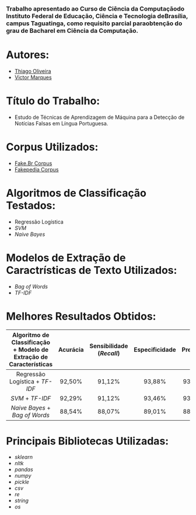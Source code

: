 
### Trabalho apresentado ao Curso de Ciência da Computaçãodo Instituto Federal de Educação, Ciência e Tecnologia deBrasília, campus Taguatinga, como requisito parcial paraobtenção do grau de  Bacharel em Ciência da Computação.

# Autores:
* [Thiago Oliveira](https://github.com/Thiago051)
* [Victor Marques](https://github.com/victor35)

# Título do Trabalho: 
* Estudo de Técnicas de Aprendizagem de Máquina para a Detecção de Notícias Falsas em Língua Portuguesa.

# Corpus Utilizados:
* [Fake.Br Corpus](https://github.com/roneysco/Fake.br-Corpus)
* [Fakepedia Corpus](https://github.com/andersoncordeiro/Fakepedia-Corpus)

# Algoritmos de Classificação Testados:
* Regressão Logística
* *SVM*
* *Naive Bayes*

# Modelos de Extração de Caractrísticas de Texto Utilizados:
* *Bag of Words*
* *TF-IDF*

# Melhores Resultados Obtidos:

| Algoritmo de Classificação + Modelo de Extração de Características | Acurácia | Sensibilidade (*Recall*) | Especificidade | Precisão | *F-score* |
|:------------------------------------------------------------------:|:--------:|:------------------------:|:--------------:|:--------:|:---------:|
|                   Regressão Logística + *TF-IDF*                   |  92,50%  |          91,12%          |     93,88%     |  93,72%  |   92,41%  |
|                          *SVM* + *TF-IDF*                          |  92,29%  |          91,12%          |     93,46%     |  93,32%  |   92,21%  |
|                   *Naive Bayes* + *Bag of Words*                   |  88,54%  |          88,07%          |     89,01%     |  88,94%  |   88,50%  |

# Principais Bibliotecas Utilizadas:
* *sklearn*
* *nltk*
* *pandas*
* *numpy*
* *pickle*
* *csv*
* *re*
* *string*
* *os*
